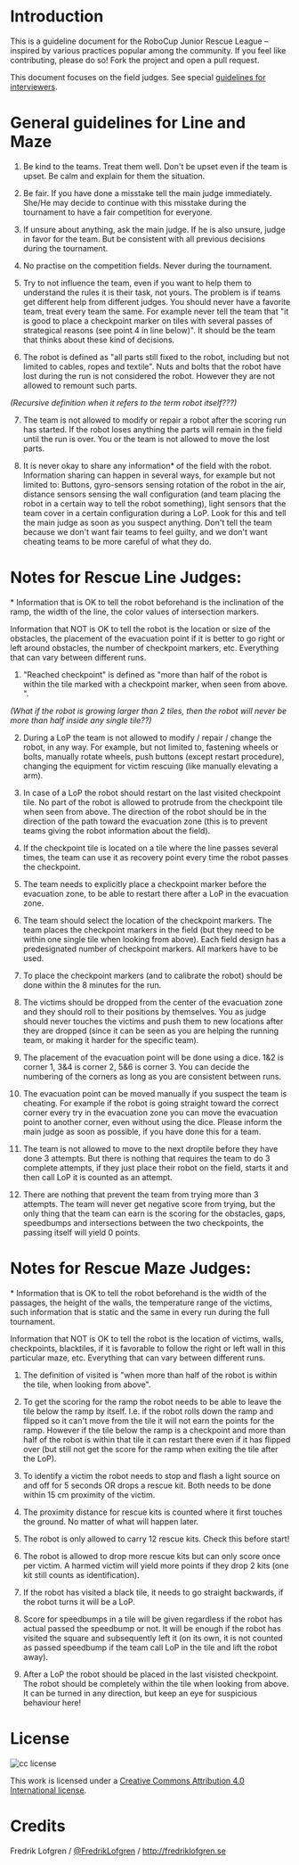 # Introduction

This is a guideline document for the RoboCup Junior Rescue League – inspired by various practices popular among the community.
If you feel like contributing, please do so! Fork the project and open a pull request.

This document focuses on the field judges. See special [guidelines for interviewers](Interviewers.md).

# General guidelines for Line and Maze

1. Be kind to the teams. Treat them well. Don't be upset even if the team is upset. Be calm and explain for them the situation. 

2. Be fair. If you have done a misstake tell the main judge immediately. She/He may decide to continue with this misstake during the tournament to have a fair competition for everyone. 

3. If unsure about anything, ask the main judge. If he is also unsure, judge in favor for the team. But be consistent with all previous decisions during the tournament. 

4. No practise on the competition fields. Never during the tournament. 

5. Try to not influence the team, even if you want to help them to understand the rules it is their task, not yours. The problem is if teams get different help from different judges. You should never have a favorite team, treat every team the same. 
For example never tell the team that "it is good to place a checkpoint marker on tiles with several passes of strategical reasons (see point 4 in line below)". It should be the team that thinks about these kind of decisions. 

6. The robot is defined as "all parts still fixed to the robot, including but not limited to cables, ropes and textile". Nuts and bolts that the robot have lost during the run is not considered the robot. However they are not allowed to remount such parts.  

*(Recursive definition when it refers to the term robot itself???)*

7. The team is not allowed to modify or repair a robot after the scoring run has started. If the robot loses anything the parts will remain in the field until the run is over. You or the team is not allowed to move the lost parts. 

8. It is never okay to share any information&ast; of the field with the robot. 
Information sharing can happen in several ways, for example but not limited to: Buttons, gyro-sensors sensing rotation of the robot in the air, distance sensors sensing the wall configuration (and team placing the robot in a certain way to tell the robot something), light sensors that the team cover in a certain configuration during a LoP. 
Look for this and tell the main judge as soon as you suspect anything. Don't tell the team because we don't want fair teams to feel guilty, and we don't want cheating teams to be more careful of what they do. 


# Notes for Rescue Line Judges: 

&ast; Information that is OK to tell the robot beforehand is the inclination of the ramp, the width of the line, the color values of intersection markers. 

Information that NOT is OK to tell the robot is the location or size of the obstacles, the placement of the evacuation point if it is better to go right or left around obstacles, the number of checkpoint markers, etc. Everything that can vary between different runs. 


1. "Reached checkpoint" is defined as "more than half of the robot is within the tile marked with a checkpoint marker, when seen from above. ".

*(What if the robot is growing larger than 2 tiles, then the robot will never be more than half inside any single tile??)*

2. During a LoP the team is not allowed to modify / repair / change the robot, in any way. For example, but not limited to, fastening wheels or bolts, manually rotate wheels, push buttons (except restart procedure), changing the equipment for victim rescuing (like manually elevating a arm). 

3. In case of a LoP the robot should restart on the last visited checkpoint tile. No part of the robot is allowed to protrude from the checkpoint tile when seen from above. 
The direction of the robot should be in the direction of the path toward the evacuation zone (this is to prevent teams giving the robot information about the field).

4. If the checkpoint tile is located on a tile where the line passes several times, the team can use it as recovery point every time the robot passes the checkpoint. 

5. The team needs to explicitly place a checkpoint marker before the evacuation zone, to be able to restart there after a LoP in the evacuation zone. 

6. The team should select the location of the checkpoint markers. The team places the checkpoint markers in the field (but they need to be within one single tile when looking from above). Each field design has a predesignated number of checkpoint markers. All markers have to be used. 

7. To place the checkpoint markers (and to calibrate the robot) should be done within the 8 minutes for the run. 

8. The victims should be dropped from the center of the evacuation zone and they should roll to their positions by themselves. You as judge should never touches the victims and push them to new locations after they are dropped (since it can be seen as you are helping the running team, or making it harder for the specific team). 

9. The placement of the evacuation point will be done using a dice. 1&2 is corner 1, 3&4 is corner 2, 5&6 is corner 3. You can decide the numbering of the corners as long as you are consistent between runs. 

10. The evacuation point can be moved manually if you suspect the team is cheating. For example if the robot is going straight toward the correct corner every try in the evacuation zone you can move the evacuation point to another corner, even without using the dice.
Please inform the main judge as soon as possible, if you have done this for a team. 

11. The team is not allowed to move to the next droptile before they have done 3 attempts. But there is nothing that requires the team to do 3 complete attempts, if they just place their robot on the field, starts it and then call LoP it is counted as an attempt. 

12. There are nothing that prevent the team from trying more than 3 attempts. The team will never get negative score from trying, but the only thing that the team can earn is the scoring for the obstacles, gaps, speedbumps and intersections between the two checkpoints, the passing itself will yield 0 points. 




# Notes for Rescue Maze Judges: 

&ast; Information that is OK to tell the robot beforehand is the width of the passages, the height of the walls, the temperature range of the victims, such information that is static and the same in every run during the full tournament. 

Information that NOT is OK to tell the robot is the location of victims, walls, checkpoints, blacktiles, if it is favorable to follow the right or left wall in this particular maze, etc. Everything that can vary between different runs. 




1. The definition of visited is "when more than half of the robot is within the tile, when looking from above". 

2. To get the scoring for the ramp the robot needs to be able to leave the tile below the ramp by itself. I.e. if the robot rolls down the ramp and flipped so it can't move from the tile it will not earn the points for the ramp.  However if the tile below the ramp is a checkpoint and more than half of the robot is within that tile it can restart there even if it has flipped over (but still not get the score for the ramp when exiting the tile after the LoP). 

3. To identify a victim the robot needs to stop and flash a light source on and off for 5 seconds OR drops a rescue kit. Both needs to be done within 15 cm proximity of the victim. 

4. The proximity distance for rescue kits is counted where it first touches the ground. No matter of what will happen later. 

5. The robot is only allowed to carry 12 rescue kits. Check this before start! 

6. The robot is allowed to drop more rescue kits but can only score once per victim. A harmed victim will yield more points if they drop 2 kits (one kit still counts as identification).  

7. If the robot has visited a black tile, it needs to go straight backwards, if the robot turns it will be a LoP. 

8. Score for speedbumps in a tile will be given regardless if the robot has actual passed the speedbump or not. It will be enough if the robot has visited the square and subsequently left it (on its own, it is not counted as passed speedbump if the team call LoP in the tile and lift the robot away). 

9. After a LoP the robot should be placed in the last visisted checkpoint. The robot should be completely within the tile when looking from above. It can be turned in any direction, but keep an eye for suspicious behaviour here! 




# License

![cc license](http://i.creativecommons.org/l/by/4.0/88x31.png)

This work is licensed under a [Creative Commons Attribution 4.0
International license](https://creativecommons.org/licenses/by/4.0/).

# Credits

Fredrik Lofgren / [@FredrikLofgren](https://twitter.com/fredriklofgren) / http://fredriklofgren.se
